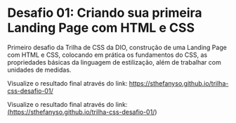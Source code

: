 # Desafio 01: Criando sua primeira Landing Page com HTML e CSS

Primeiro desafio da Trilha de CSS da DIO, construção de uma Landing Page com HTML e CSS, colocando em prática os fundamentos do CSS, as propriedades básicas da linguagem de estilização, além de trabalhar com unidades de medidas.

Visualize o resultado final através do link: https://sthefanyso.github.io/trilha-css-desafio-01/

Visualize o resultado final através do link: <a target="_blank" href="https://sthefanyso.github.io/trilha-css-desafio-01/">(https://sthefanyso.github.io/trilha-css-desafio-01/)</a> 